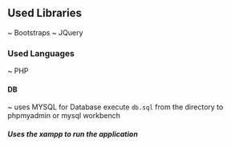 ## Used Libraries
~ Bootstraps
~ JQuery

### Used Languages
~ PHP

#### DB
~ uses MYSQL for Database
execute `db.sql` from the directory to phpmyadmin or mysql workbench 

##### Uses the xampp to run the application
